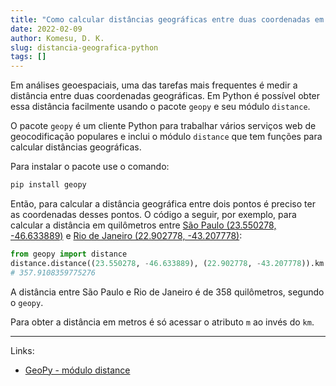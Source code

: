 ```yaml
---
title: "Como calcular distâncias geográficas entre duas coordenadas em Python"
date: 2022-02-09
author: Komesu, D. K.
slug: distancia-geografica-python
tags: []
---
```


Em análises geoespaciais, uma das tarefas mais frequentes é medir a distância entre duas coordenadas geográficas. Em Python é possível obter essa distância facilmente usando o pacote `geopy` e seu módulo `distance`.

<!--more-->

O pacote `geopy` é um cliente Python para trabalhar vários serviços web de geocodificação populares e inclui o módulo `distance` que tem funções para calcular distâncias geográficas.

Para instalar o pacote use o comando:

```sh
pip install geopy
```

Então, para calcular a distância geográfica entre dois pontos é preciso ter as coordenadas desses pontos. O código a seguir, por exemplo, para calcular a distância em quilômetros entre [São Paulo (23.550278, -46.633889)](https://geohack.toolforge.org/geohack.php?pagename=S%C3%A3o_Paulo¶ms=23_33_01_S_46_38_02_W_type:city_region:BR) e [Rio de Janeiro (22.902778, -43.207778)](https://geohack.toolforge.org/geohack.php?pagename=Rio_de_Janeiro¶ms=22_54_10_S_43_12_28_W_type:city_region:BR):

```python
from geopy import distance
distance.distance((23.550278, -46.633889), (22.902778, -43.207778)).km
# 357.9108359775276
```

A distância entre São Paulo e Rio de Janeiro é de 358 quilômetros, segundo o `geopy`.

Para obter a distância em metros é só acessar o atributo `m` ao invés do `km`.

---

Links:

- [GeoPy - módulo distance](https://geopy.readthedocs.io/en/stable/#module-geopy.distance)
